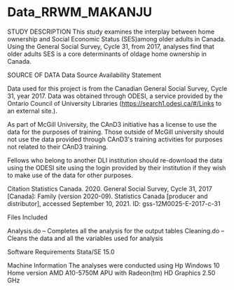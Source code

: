# Data_RRWM_MAKANJU
STUDY DESCRIPTION
This study examines the interplay between  home ownership and Social Economic Status (SES)among older adults in Canada. Using the General Social Survey, Cycle 31, from 2017, analyses find that older adults SES is a core determinants of oldage home ownership in Canada. 

SOURCE OF DATA
Data Source Availability Statement

Data used for this project is from the Canadian General Social Survey, Cycle 31, year 2017. Data was obtained through ODESI, a service provided by the Ontario Council of University Libraries (https://search1.odesi.ca/#/Links to an external site.).

As part of McGill University, the CAnD3 initiative has a license to use the data for the purposes of training. Those outside of McGill university should not use the data provided through CAnD3's training activities for purposes not related to their CAnD3 training.

Fellows who belong to another DLI institution should re-download the data using the ODESI site using the login provided by their institution if they wish to make use of the data for other purposes.

Citation Statistics Canada. 2020. General Social Survey, Cycle 31, 2017 [Canada]: Family (version 2020-09). Statistics Canada [producer and distributor], accessed September 10, 2021. ID: gss-12M0025-E-2017-c-31

Files Included

Analysis.do – Completes all the analysis for the output tables Cleaning.do – Cleans the data and all the variables used for analysis

Software Requirements Stata/SE 15.0 

Machine Information The analyses were conducted using Hp Windows 10 Home version AMD A10-5750M APU with Radeon(tm) HD Graphics 2.50 GHz










